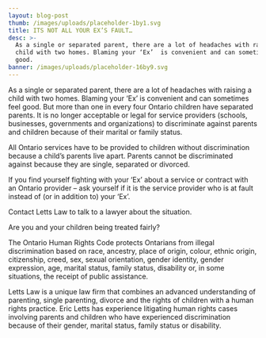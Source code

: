 ```yaml
---
layout: blog-post
thumb: /images/uploads/placeholder-1by1.svg
title: ITS NOT ALL YOUR EX’S FAULT…
desc: >-
  As a single or separated parent, there are a lot of headaches with raising a
  child with two homes. Blaming your ‘Ex’  is convenient and can sometimes feel
  good.
banner: /images/uploads/placeholder-16by9.svg
---
```

As a single or separated parent, there are a lot of headaches with raising a child with two homes. Blaming your ‘Ex’  is convenient and can sometimes feel good. But more than one in every four Ontario children have separated parents. It is no longer acceptable or legal for service providers (schools, businesses, governments and organizations) to discriminate against parents and children because of their marital or family status.



All Ontario services have to be provided to children without discrimination because a child’s parents live apart. Parents cannot be discriminated against because they are single, separated or divorced.



If you find yourself fighting with your ‘Ex’ about a service or contract with an Ontario provider – ask yourself if it is the service provider who is at fault instead of (or in addition to) your ‘Ex’.



Contact Letts Law to talk to a lawyer about the situation.



Are you and your children being treated fairly?



The Ontario Human Rights Code protects Ontarians from illegal discrimination based on race, ancestry, place of origin, colour, ethnic origin, citizenship, creed, sex, sexual orientation, gender identity, gender expression, age, marital status, family status, disability or, in some situations, the receipt of public assistance.



Letts Law is a unique law firm that combines an advanced understanding of parenting, single parenting, divorce and the rights of children with a human rights practice. Eric Letts has experience litigating human rights cases involving parents and children who have experienced discrimination because of their gender, marital status, family status or disability.
